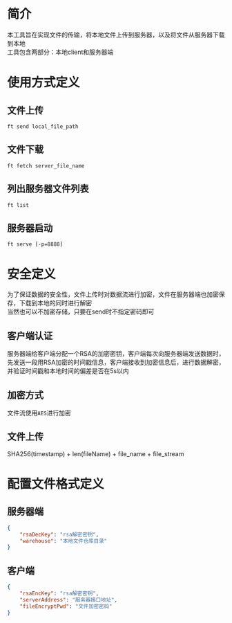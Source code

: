 # 简介
本工具旨在实现文件的传输，将本地文件上传到服务器，以及将文件从服务器下载到本地  
工具包含两部分：本地client和服务器端  
# 使用方式定义
## 文件上传
``` shell script
ft send local_file_path
```
## 文件下载
``` shell script
ft fetch server_file_name
```
## 列出服务器文件列表
``` shell script
ft list
```
## 服务器启动
```shell script
ft serve [-p=8888]
```
# 安全定义
为了保证数据的安全性，文件上传时对数据流进行加密，文件在服务器端也加密保存，下载到本地的同时进行解密  
当然也可以不加密存储，只要在send时不指定密码即可
## 客户端认证
服务器端给客户端分配一个RSA的加密密钥，客户端每次向服务器端发送数据时，先发送一段用RSA加密的时间戳信息，客户端接收到加密信息后，进行数据解密，并验证时间戳和本地时间的偏差是否在5s以内
## 加密方式
文件流使用`AES`进行加密 
## 文件上传
SHA256(timestamp) + len(fileName) + file_name + file_stream  
# 配置文件格式定义
## 服务器端
```json
{
    "rsaDecKey": "rsa解密密钥",
    "warehouse": "本地文件仓库目录"
}
```
## 客户端
```json
{
    "rsaEncKey": "rsa解密密钥",
    "serverAddress": "服务器接口地址",
    "fileEncryptPwd": "文件加密密码"
}
```